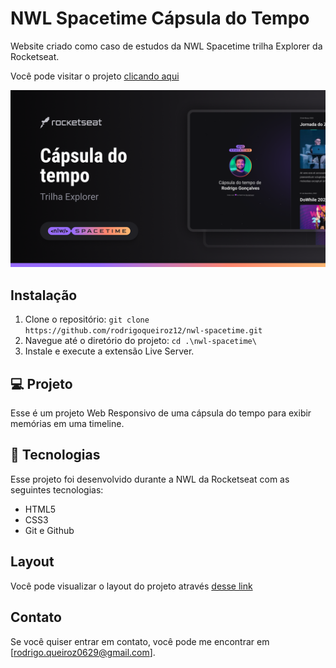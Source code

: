 # NWL Spacetime Cápsula do Tempo
Website criado como caso de estudos da NWL Spacetime trilha Explorer da Rocketseat.

Você pode visitar o projeto [clicando aqui](https://rodrigoqueiroz12.github.io/nwl-spacetime/) 

![Texto Alternativo](./.github/preview.png)

## Instalação
1. Clone o repositório: `git clone https://github.com/rodrigoqueiroz12/nwl-spacetime.git`
2. Navegue até o diretório do projeto: `cd .\nwl-spacetime\`
3. Instale e execute a extensão Live Server.

## 💻 Projeto
Esse é um projeto Web Responsivo de uma cápsula do tempo para exibir memórias em uma timeline.

## 🚀 Tecnologias
Esse projeto foi desenvolvido durante a NWL da Rocketseat com as seguintes tecnologias:

- HTML5
- CSS3
- Git e Github

## Layout
Você pode visualizar o layout do projeto através [desse link](https://www.figma.com/file/XNdB09jYvi64rFXCA7nGcd/C%C3%A1psula-do-tempo-%E2%80%A2-Trilha-Explorer-(Community)?type=design&node-id=306%3A84&mode=design&t=tN2PZywcgYeexoME-1)

## Contato
Se você quiser entrar em contato, você pode me encontrar em [rodrigo.queiroz0629@gmail.com].
